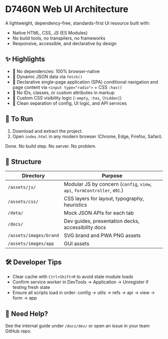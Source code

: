 # D7460N Web UI Architecture

A lightweight, dependency-free, standards-first UI resource built with:
- Native HTML, CSS, JS (ES Modules)
- No build tools, no transpilers, no frameworks
- Responsive, accessible, and declarative by design

## ✨ Highlights

- 🔹 No dependencies: 100% browser-native
- 🔹 Dynamic JSON data via `fetch()`
- 🔹 Declarative single-page application (SPA) conditional navigation and page content via `<input type="radio">` + CSS `:has()`
- 🔹 No IDs, classes, or custom attributes in markup
- 🔹 Custom CSS visibility logic (`:empty`, `:has`, `[hidden]`)
- 🔹 Clean separation of config, UI logic, and API services

## 🚀 To Run

1. Download and extract the project.
2. Open `index.html` in any modern browser (Chrome, Edge, Firefox, Safari).

Done. No build step. No server. No problem.

## 📂 Structure

| Directory | Purpose |
|----------|---------|
| `/assets/js/` | Modular JS by concern (`config`, `view`, `api`, `formController`, etc.) |
| `/assets/css/` | CSS layers for layout, typography, heuristics |
| `/data/` | Mock JSON APIs for each tab |
| `/docs/` | Dev guides, presentation decks, accessibility docs |
| `/assets/images/brand` | SVG brand and PWA PNG assets |
| `/assets/images/app` | GUI assets |

## 🛠️ Developer Tips

- Clear cache with `Ctrl+Shift+R` to avoid stale module loads
- Confirm service worker in DevTools → Application → Unregister if testing fresh state
- Ensure all scripts load in order: config → utils → refs → api → view → form → app

## 🙋 Need Help?

See the internal guide under `/docs/dev/` or open an issue in your team GitHub repo.
